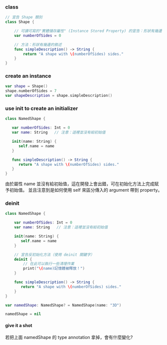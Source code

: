 

### class

```swift
// 宣告 Shape 類別
class Shape {

    // 可讀可寫的"實體儲存屬性" (Instance Stored Property) 的宣告：形狀有幾邊
    var numberOfSides = 0

    // 方法：形狀有幾邊的敘述
    func simpleDescription() -> String {
        return "A shape with \(numberOfSides) sides."
    }
}

```

### create an instance

```swift
var shape = Shape()
shape.numberOfSides = 7
var shapeDescription = shape.simpleDescription()
```
 
 ### use init to create an initializer

 ```swift
class NamedShape {

    var numberOfSides: Int = 0
    var name: String   // 注意：這裡並沒有給初始值

    init(name: String) {
       self.name = name
    }

    func simpleDescription() -> String {
       return "A shape with \(numberOfSides) sides."
    }
}
 ```

由於屬性 name 並沒有給初始值，這在開發上會出錯，可在初始化方法上完成賦予初始值。
並且注意到是如何使用 self 來區分傳入的 argument 帶到 property。

### deinit

```swift
class NamedShape {

    var numberOfSides: Int = 0
    var name: String   // 注意：這裡並沒有給初始值

    init(name: String) {
       self.name = name
    }

    // 宣告反初始化方法（使用 deinit 關鍵字）
    deinit {
        // 在此可以執行一些清理作業
        print("\(name)記憶體被釋放！")
    }

    func simpleDescription() -> String {
       return "A shape with \(numberOfSides) sides."
    }
}

var namedShape: NamedShape? = NamedShape(name: "3D")

namedShape = nil
```

#### give it a shot

若把上面 namedShape 的 type annotation 拿掉，會有什麼變化?
